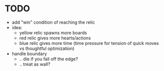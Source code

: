 # TODO

- add "win" condition of reaching the relic
- idea:
  - yellow relic spawns more boards
  - red relic gives more hearts/actions
  - blue relic gives more time (time pressure for tension of quick moves vs thoughtful optimization)
- handle boundary
  - .. die if you fall off the edge?
  - .. treat as wall?
